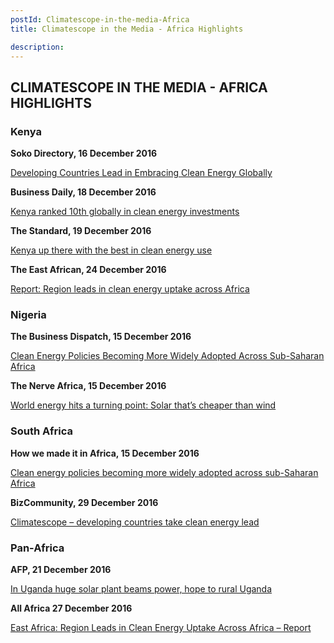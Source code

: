 ```yaml
---
postId: Climatescope-in-the-media-Africa
title: Climatescope in the Media - Africa Highlights

description: 
---
```

## CLIMATESCOPE IN THE MEDIA - AFRICA HIGHLIGHTS

### Kenya

<strong> Soko Directory, 16 December 2016 </strong>

<a href="http://bit.ly/2h6W51V"> Developing Countries Lead in Embracing Clean Energy Globally </a>

<strong> Business Daily, 18 December 2016</strong>

<a href="http://bit.ly/2hQAko2"> Kenya ranked 10th globally in clean energy investments </a>

<strong> The Standard, 19 December 2016 </strong>

<a href="http://bit.ly/2ho5mCE"> Kenya up there with the best in clean energy use</a>

<strong> The East African, 24 December 2016 </strong>

<a href="http://bit.ly/2hMOauX"> Report: Region leads in clean energy uptake across Africa </a>

### Nigeria

<strong> The Business Dispatch, 15 December 2016 </strong>

<a href="http://bit.ly/2h7iNa9"> Clean Energy Policies Becoming More Widely Adopted Across Sub-Saharan Africa</a>

<strong> The Nerve Africa, 15 December 2016 </strong>

<a href="http://bit.ly/2hAOkon"> World energy hits a turning point: Solar that’s cheaper than wind </a>

### South Africa

<strong> How we made it in Africa, 15 December 2016 </strong>

<a href="http://bit.ly/2hNfyIH"> Clean energy policies becoming more widely adopted across sub-Saharan Africa </a>

<strong> BizCommunity, 29 December 2016 </strong> 

<a href="http://bit.ly/2icSd3Q"> Climatescope – developing countries take clean energy lead</a>

### Pan-Africa

<strong> AFP, 21 December 2016 </strong>

<a href="http://bit.ly/2h9JX2v"> In Uganda huge solar plant beams power, hope to rural Uganda </a>

<strong> All Africa 27 December 2016 </strong> 

<a href="http://bit.ly/2iyu8Sd"> East Africa: Region Leads in Clean Energy Uptake Across Africa – Report</a>
